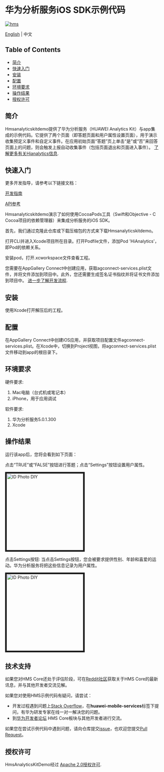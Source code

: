 # 华为分析服务iOS SDK示例代码

[![hms](https://img.shields.io/badge/hms-analytics-brightgreen)](https://developer.huawei.com/consumer/en/doc/development/HMS-References/3021004) 

[English](https://github.com/HMS-Core/hms-ananlytics-demo-ios) | 中文

## Table of Contents

* [简介](#简介)
* [快速入门](#快速入门)
* [安装](#安装)
* [配置](#配置)
* [环境要求](#环境要求)
* [操作结果](#操作结果)
* [授权许可](#授权许可)


## 简介
Hmsanalyticskitdemo提供了华为分析服务（HUAWEI Analytics Kit）与app集成的示例代码。它提供了两个页面（即答题页面和用户属性设置页面），用于演示收集预定义事件和自定义事件。在应用初始页面“答题”页上单击“是”或“否”来回答页面上的问题，则会触发上报自动收集事件（包括页面退出和页面进入事件）。
[了解更多有关Hianalytics信息](https://developer.huawei.com/consumer/cn/doc/development/HMSCore-Guides-V5/introduction-0000001050745149-V5).
	

## 快速入门

更多开发指导，请参考以下链接文档：

[开发指南](https://developer.huawei.com/consumer/cn/doc/development/HMSCore-Guides-V5/ios-dev-process-0000001050168431-V5)

[API参考](https://developer.huawei.com/consumer/cn/doc/development/HMSCore-References-V5/ios-api-huawei-analytics-overview-0000001050164673-V5)

Hmsanalyticskitdemo演示了如何使用CocoaPods工具（Swift和Objective - C Cocoa项目的依赖管理器）来集成分析服务的iOS SDK。

首先，我们通过克隆此仓库或下载压缩包的方式来下载Hmsanalyticskitdemo。

打开CLI并进入Xcode项目所在目录。打开Podfile文件，添加Pod 'HiAnalytics'，即Pod的依赖关系。

安装pod，打开.xcworkspace文件查看工程。

您需要在AppGallery Connect中创建应用，获取agconnect-services.plist文件，并将文件添加到项目中。此外，您还需要生成签名证书指纹并将证书文件添加到项目中。 [进一步了解开发流程](https://developer.huawei.com/consumer/cn/doc/development/HMSCore-Guides-V5/ios-dev-process-0000001050168431-V5).


## 安装
使用Xcode打开解压后的工程。


## 配置
在AppGallery Connect中创建iOS应用，并获取项目配置文件agconnect-services.plist。在Xcode中，切换到Project视图，将agconnect-services.plist文件移动到app的根目录下。 


## 环境要求
硬件要求:
1. Mac电脑（台式机或笔记本）
2. iPhone，用于应用调试
    
软件要求:
1. 华为分析服务5.0.1.300
2. Xcode


## 操作结果
运行该app后，您将会看到如下页面：

点击“TRUE”或“FALSE”按钮进行答题；点击“Settings”按钮设置用户属性。

<img src="https://github.com/HMS-Core/hms-ananlytics-demo-ios/blob/master/image/1.png" width=250 title="ID Photo DIY" div align=center border=5>

点击Settings按钮:
当点击Settings按钮，您会被要求提供性别、年龄和喜爱的运动。华为分析服务将把这些信息记录为用户属性。

<img src="https://github.com/HMS-Core/hms-ananlytics-demo-ios/blob/master/image/2.png" width=250 title="ID Photo DIY" div align=center border=5>

## 技术支持
如果您对HMS Core还处于评估阶段，可在[Reddit社区](https://www.reddit.com/r/HMSCore/)获取关于HMS Core的最新讯息，并与其他开发者交流见解。

如果您对使用HMS示例代码有疑问，请尝试：
- 开发过程遇到问题上[Stack Overflow](https://stackoverflow.com/questions/tagged/huawei-mobile-services)，在**huawei-mobile-services**标签下提问，有华为研发专家在线一对一解决您的问题。
- 到[华为开发者论坛](https://developer.huawei.com/consumer/cn/forum/blockdisplay?fid=18) HMS Core板块与其他开发者进行交流。

如果您在尝试示例代码中遇到问题，请向仓库提交[issue](https://github.com/HMS-Core/hms-ananlytics-demo-ios/issues)，也欢迎您提交[Pull Request](https://github.com/HMS-Core/hms-ananlytics-demo-ios/pulls)。

## 授权许可
HmsAnalyticsKitDemo经过 [Apache 2.0授权许可](http://www.apache.org/licenses/LICENSE-2.0).

